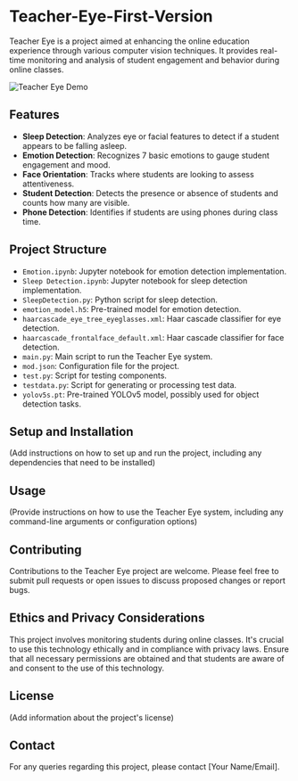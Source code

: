 # Teacher-Eye-First-Version

Teacher Eye is a project aimed at enhancing the online education experience through various computer vision techniques. It provides real-time monitoring and analysis of student engagement and behavior during online classes.


![Teacher Eye Demo](demo2.gif)

## Features

- **Sleep Detection**: Analyzes eye or facial features to detect if a student appears to be falling asleep.
- **Emotion Detection**: Recognizes 7 basic emotions to gauge student engagement and mood.
- **Face Orientation**: Tracks where students are looking to assess attentiveness.
- **Student Detection**: Detects the presence or absence of students and counts how many are visible.
- **Phone Detection**: Identifies if students are using phones during class time.


## Project Structure

- `Emotion.ipynb`: Jupyter notebook for emotion detection implementation.
- `Sleep Detection.ipynb`: Jupyter notebook for sleep detection implementation.
- `SleepDetection.py`: Python script for sleep detection.
- `emotion_model.h5`: Pre-trained model for emotion detection.
- `haarcascade_eye_tree_eyeglasses.xml`: Haar cascade classifier for eye detection.
- `haarcascade_frontalface_default.xml`: Haar cascade classifier for face detection.
- `main.py`: Main script to run the Teacher Eye system.
- `mod.json`: Configuration file for the project.
- `test.py`: Script for testing components.
- `testdata.py`: Script for generating or processing test data.
- `yolov5s.pt`: Pre-trained YOLOv5 model, possibly used for object detection tasks.

## Setup and Installation

(Add instructions on how to set up and run the project, including any dependencies that need to be installed)

## Usage

(Provide instructions on how to use the Teacher Eye system, including any command-line arguments or configuration options)

## Contributing

Contributions to the Teacher Eye project are welcome. Please feel free to submit pull requests or open issues to discuss proposed changes or report bugs.

## Ethics and Privacy Considerations

This project involves monitoring students during online classes. It's crucial to use this technology ethically and in compliance with privacy laws. Ensure that all necessary permissions are obtained and that students are aware of and consent to the use of this technology.

## License

(Add information about the project's license)

## Contact

For any queries regarding this project, please contact [Your Name/Email].
